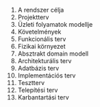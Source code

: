 1. A rendszer célja
2. Projektterv
3. Üzleti folyamatok modellje
4. Követelmények
5. Funkcionális terv
6. Fizikai környezet
7. Absztrakt domain modell
8. Architekturális terv
9. Adatbázis terv
10. Implementációs terv
11. Tesztterv
12. Telepítési terv
13. Karbantartási terv
